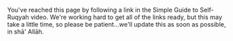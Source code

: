 [path: /ruqyah/supplementary-treatments]:/

You've reached this page by following a link in the Simple Guide to Self-Ruqyah video. We're working hard to get all of the links ready, but this may take a little time, so please be patient...we'll update this as soon as possible, in shā' Allāh.